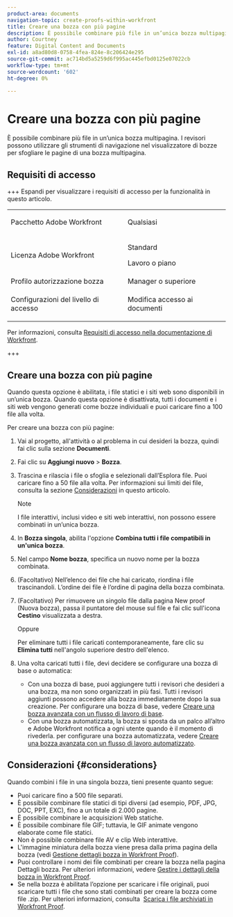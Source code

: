 ```yaml
---
product-area: documents
navigation-topic: create-proofs-within-workfront
title: Creare una bozza con più pagine
description: È possibile combinare più file in un’unica bozza multipagina. I revisori possono utilizzare gli strumenti di navigazione nel visualizzatore di bozze per sfogliare le pagine di una bozza multipagina.
author: Courtney
feature: Digital Content and Documents
exl-id: a8ad80d8-0758-4fea-824e-8c206424e295
source-git-commit: ac714bd5a5259d6f995ac445efbd0125e07022cb
workflow-type: tm+mt
source-wordcount: '602'
ht-degree: 0%

---
```


# Creare una bozza con più pagine

È possibile combinare più file in un’unica bozza multipagina. I revisori possono utilizzare gli strumenti di navigazione nel visualizzatore di bozze per sfogliare le pagine di una bozza multipagina.

## Requisiti di accesso

+++ Espandi per visualizzare i requisiti di accesso per la funzionalità in questo articolo.

<table style="table-layout:auto"> 
 <col> 
 <col> 
 <tbody> 
  <tr> 
   <td role="rowheader">Pacchetto Adobe Workfront</td> 
   <td> <p>Qualsiasi</p> </td> 
  </tr> 
  <tr> 
   <td role="rowheader">Licenza Adobe Workfront</td> 
   <td>
   <p>Standard</p>
    <p>Lavoro o piano</p> </td> 
  </tr> 
  <tr> 
   <td role="rowheader">Profilo autorizzazione bozza </td> 
   <td>Manager o superiore</td> 
  </tr> 
  <tr> 
   <td role="rowheader">Configurazioni del livello di accesso</td> 
   <td> <p>Modifica accesso ai documenti</p> </td> 
  </tr> 
 </tbody> 
</table>

Per informazioni, consulta [Requisiti di accesso nella documentazione di Workfront](/help/quicksilver/administration-and-setup/add-users/access-levels-and-object-permissions/access-level-requirements-in-documentation.md).

+++

## Creare una bozza con più pagine

Quando questa opzione è abilitata, i file statici e i siti web sono disponibili in un’unica bozza. Quando questa opzione è disattivata, tutti i documenti e i siti web vengono generati come bozze individuali e puoi caricare fino a 100 file alla volta.

Per creare una bozza con più pagine:

1. Vai al progetto, all&#39;attività o al problema in cui desideri la bozza, quindi fai clic sulla sezione **Documenti**.
1. Fai clic su **Aggiungi nuovo** > **Bozza**.
1. Trascina e rilascia i file o sfoglia e selezionali dall’Esplora file. Puoi caricare fino a 50 file alla volta. Per informazioni sui limiti dei file, consulta la sezione [Considerazioni](#considerations) in questo articolo.

   >[!NOTE]
   >
   >I file interattivi, inclusi video e siti web interattivi, non possono essere combinati in un’unica bozza.

1. In **Bozza singola**, abilita l&#39;opzione **Combina tutti i file compatibili in un&#39;unica bozza**.
1. Nel campo **Nome bozza**, specifica un nuovo nome per la bozza combinata.
1. (Facoltativo) Nell’elenco dei file che hai caricato, riordina i file trascinandoli. L’ordine dei file è l’ordine di pagina della bozza combinata.
1. (Facoltativo) Per rimuovere un singolo file dalla pagina New proof (Nuova bozza), passa il puntatore del mouse sul file e fai clic sull&#39;icona **Cestino** visualizzata a destra.

   Oppure

   Per eliminare tutti i file caricati contemporaneamente, fare clic su **Elimina tutti** nell&#39;angolo superiore destro dell&#39;elenco.

1. Una volta caricati tutti i file, devi decidere se configurare una bozza di base o automatica:

   * Con una bozza di base, puoi aggiungere tutti i revisori che desideri a una bozza, ma non sono organizzati in più fasi. Tutti i revisori aggiunti possono accedere alla bozza immediatamente dopo la sua creazione. Per configurare una bozza di base, vedere [Creare una bozza avanzata con un flusso di lavoro di base](../../../review-and-approve-work/proofing/creating-proofs-within-workfront/configure-basic-proof-workflow.md).
   * Con una bozza automatizzata, la bozza si sposta da un palco all’altro e Adobe Workfront notifica a ogni utente quando è il momento di rivederla. per configurare una bozza automatizzata, vedere [Creare una bozza avanzata con un flusso di lavoro automatizzato](../../../review-and-approve-work/proofing/creating-proofs-within-workfront/create-automated-proof-workflow.md).

## Considerazioni {#considerations}

Quando combini i file in una singola bozza, tieni presente quanto segue:

* Puoi caricare fino a 500 file separati.
* È possibile combinare file statici di tipi diversi (ad esempio, PDF, JPG, DOC, PPT, EXC), fino a un totale di 2.000 pagine.
* È possibile combinare le acquisizioni Web statiche.
* È possibile combinare file GIF; tuttavia, le GIF animate vengono elaborate come file statici.
* Non è possibile combinare file AV e clip Web interattive.
* L&#39;immagine miniatura della bozza viene presa dalla prima pagina della bozza (vedi [Gestione dettagli bozza in Workfront Proof](../../../workfront-proof/wp-work-proofsfiles/manage-your-work/manage-proof-details.md)).
* Puoi controllare i nomi dei file combinati per creare la bozza nella pagina Dettagli bozza. Per ulteriori informazioni, vedere [Gestire i dettagli della bozza in Workfront Proof](../../../workfront-proof/wp-work-proofsfiles/manage-your-work/manage-proof-details.md).
* Se nella bozza è abilitata l’opzione per scaricare i file originali, puoi scaricare tutti i file che sono stati combinati per creare la bozza come file .zip. Per ulteriori informazioni, consulta  [Scarica i file archiviati in Workfront Proof](../../../workfront-proof/wp-work-proofsfiles/manage-your-work/download-files-stored.md).

